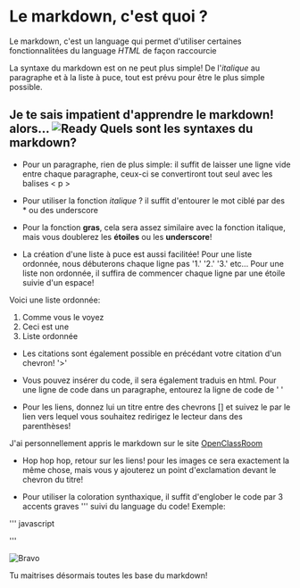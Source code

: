 Le markdown, c'est quoi ?
=========================

Le markdown, c'est un language qui permet d'utiliser certaines fonctionnalitées du language *HTML* de façon raccourcie

 
La syntaxe du markdown est on ne peut plus simple! De l'*italique* au paragraphe et à la liste à puce, tout est prévu pour être le plus simple possible.

Je te sais impatient d'apprendre le markdown! alors... 
![Ready](https://miro.medium.com/max/1023/1*BvzIETK3iuUmcB57rqPTMQ.jpeg)
Quels sont les syntaxes du markdown?
-------------------------------------

* Pour un paragraphe, rien de plus simple: il suffit de laisser une ligne vide entre chaque paragraphe, ceux-ci se convertiront tout seul avec les balises < p >
    

* Pour utiliser la fonction *italique* ? il suffit d'entourer le mot ciblé par des * ou des underscore

* Pour la fonction **gras**, cela sera assez similaire avec la fonction italique, mais vous doublerez les **étoiles** ou les __underscore__!

* La création d'une liste à puce est aussi facilitée! Pour une liste ordonnée, nous débuterons chaque ligne pas '1.' '2.' '3.' etc... Pour une liste non ordonnée, il suffira de commencer chaque ligne par une étoile suivie d'un espace!

Voici une liste ordonnée:

1. Comme vous le voyez
2. Ceci est une 
3. Liste ordonnée

* Les citations sont également possible en précédant votre citation d'un chevron! '>'

* Vous pouvez insérer du code, il sera également traduis en html. Pour une ligne de code dans un paragraphe, entourez la ligne de code de ' '

* Pour les liens, donnez lui un titre entre des chevrons [] et suivez le par le lien vers lequel vous souhaitez redirigez le lecteur dans des parenthèses! 

J'ai personnellement appris le markdown sur le site [OpenClassRoom](https://openclassrooms.com/fr/courses/1304236-redigez-en-markdown) 

* Hop hop hop, retour sur les liens! pour les images ce sera exactement la même chose, mais vous y ajouterez un point d'exclamation devant le chevron du titre!

* Pour utiliser la coloration synthaxique, il suffit d'englober le code par 3 accents graves ''' suivi du language du code! Exemple:

''' javascript
<script type="text/javascript">
    alert("Hello!");
</script>
'''

![Bravo](https://media3.giphy.com/media/ytTYwIlbD1FBu/giphy.gif)

Tu maitrises désormais toutes les base du markdown!